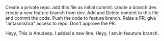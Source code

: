 Create a private repo.
add this file as initial commit.
create a branch dev.
create a new feature branch from dev.
Add and Delete content to this file and commit the code.
Push the code to feature branch.
Raise a PR, give "antasmishra" access to repo.
Don't approve the PR.

Heyy, This is Anudeep. I added a new line.
Heyy, I am in feauture branch.
